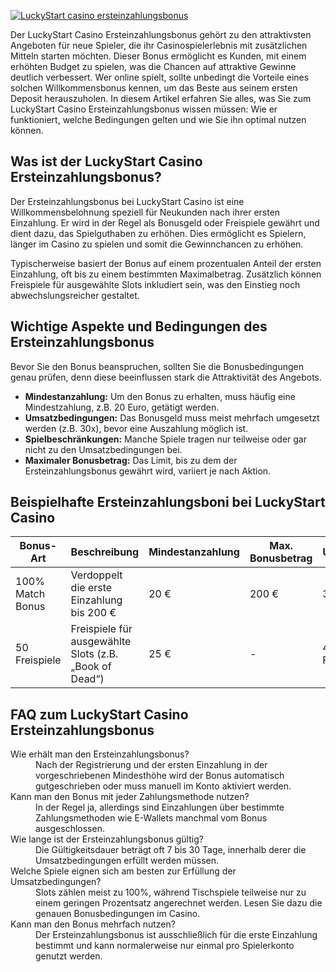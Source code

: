 [![LuckyStart casino ersteinzahlungsbonus](https://123-caf.pages.dev/gitsignup.png)](https://vrmoo.ru/Bt82HjjY)

<section> <p>Der LuckyStart Casino Ersteinzahlungsbonus gehört zu den attraktivsten Angeboten für neue Spieler, die ihr Casinospielerlebnis mit zusätzlichen Mitteln starten möchten. Dieser Bonus ermöglicht es Kunden, mit einem erhöhten Budget zu spielen, was die Chancen auf attraktive Gewinne deutlich verbessert. Wer online spielt, sollte unbedingt die Vorteile eines solchen Willkommensbonus kennen, um das Beste aus seinem ersten Deposit herauszuholen. In diesem Artikel erfahren Sie alles, was Sie zum LuckyStart Casino Ersteinzahlungsbonus wissen müssen: Wie er funktioniert, welche Bedingungen gelten und wie Sie ihn optimal nutzen können.</p>  <h2>Was ist der LuckyStart Casino Ersteinzahlungsbonus?</h2> <p>Der Ersteinzahlungsbonus bei LuckyStart Casino ist eine Willkommensbelohnung speziell für Neukunden nach ihrer ersten Einzahlung. Er wird in der Regel als Bonusgeld oder Freispiele gewährt und dient dazu, das Spielguthaben zu erhöhen. Dies ermöglicht es Spielern, länger im Casino zu spielen und somit die Gewinnchancen zu erhöhen.</p> <p>Typischerweise basiert der Bonus auf einem prozentualen Anteil der ersten Einzahlung, oft bis zu einem bestimmten Maximalbetrag. Zusätzlich können Freispiele für ausgewählte Slots inkludiert sein, was den Einstieg noch abwechslungsreicher gestaltet.</p>  <h2>Wichtige Aspekte und Bedingungen des Ersteinzahlungsbonus</h2> <p>Bevor Sie den Bonus beanspruchen, sollten Sie die Bonusbedingungen genau prüfen, denn diese beeinflussen stark die Attraktivität des Angebots.</p> <ul>   <li><strong>Mindestanzahlung:</strong> Um den Bonus zu erhalten, muss häufig eine Mindestzahlung, z.B. 20 Euro, getätigt werden.</li>   <li><strong>Umsatzbedingungen:</strong> Das Bonusgeld muss meist mehrfach umgesetzt werden (z.B. 30x), bevor eine Auszahlung möglich ist.</li>   <li><strong>Spielbeschränkungen:</strong> Manche Spiele tragen nur teilweise oder gar nicht zu den Umsatzbedingungen bei.</li>   <li><strong>Maximaler Bonusbetrag:</strong> Das Limit, bis zu dem der Ersteinzahlungsbonus gewährt wird, variiert je nach Aktion.</li> </ul>  <h2>Beispielhafte Ersteinzahlungsboni bei LuckyStart Casino</h2> <table>   <thead>     <tr>       <th>Bonus-Art</th>       <th>Beschreibung</th>       <th>Mindestanzahlung</th>       <th>Max. Bonusbetrag</th>       <th>Umsatzbedingungen</th>     </tr>   </thead>   <tbody>     <tr>       <td>100% Match Bonus</td>       <td>Verdoppelt die erste Einzahlung bis 200 €</td>       <td>20 €</td>       <td>200 €</td>       <td>30x Bonus</td>     </tr>     <tr>       <td>50 Freispiele</td>       <td>Freispiele für ausgewählte Slots (z.B. „Book of Dead“)</td>       <td>25 €</td>       <td>-</td>       <td>40x Gewinne aus Freispielen</td>     </tr>   </tbody> </table>  <h2>FAQ zum LuckyStart Casino Ersteinzahlungsbonus</h2> <dl>   <dt>Wie erhält man den Ersteinzahlungsbonus?</dt>   <dd>Nach der Registrierung und der ersten Einzahlung in der vorgeschriebenen Mindesthöhe wird der Bonus automatisch gutgeschrieben oder muss manuell im Konto aktiviert werden.</dd>      <dt>Kann man den Bonus mit jeder Zahlungsmethode nutzen?</dt>   <dd>In der Regel ja, allerdings sind Einzahlungen über bestimmte Zahlungsmethoden wie E-Wallets manchmal vom Bonus ausgeschlossen.</dd>    <dt>Wie lange ist der Ersteinzahlungsbonus gültig?</dt>   <dd>Die Gültigkeitsdauer beträgt oft 7 bis 30 Tage, innerhalb derer die Umsatzbedingungen erfüllt werden müssen.</dd>      <dt>Welche Spiele eignen sich am besten zur Erfüllung der Umsatzbedingungen?</dt>   <dd>Slots zählen meist zu 100%, während Tischspiele teilweise nur zu einem geringen Prozentsatz angerechnet werden. Lesen Sie dazu die genauen Bonusbedingungen im Casino.</dd>    <dt>Kann man den Bonus mehrfach nutzen?</dt>   <dd>Der Ersteinzahlungsbonus ist ausschließlich für die erste Einzahlung bestimmt und kann normalerweise nur einmal pro Spielerkonto genutzt werden.</dd> </dl> </section>